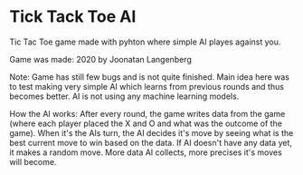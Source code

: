 # Tick Tack Toe AI
Tic Tac Toe game made with pyhton where simple AI playes against you.

Game was made: 2020 by Joonatan Langenberg

Note:
  Game has still few bugs and is not quite finished.
  Main idea here was to test making very simple AI which learns from previous rounds and thus becomes better.
  AI is not using any machine learning models.

How the AI works:
  After every round, the game writes data from the game (where each player placed the X and O and what was the outcome of the game).
  When it's the AIs turn, the AI decides it's move by seeing what is the best current move to win based on the data.
  If AI doesn't have any data yet, it makes a random move.
  More data AI collects, more precises it's moves will become.
